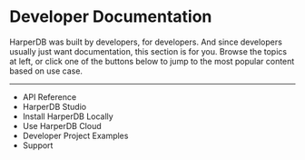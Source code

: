 # Developer Documentation

HarperDB was built by developers, for developers. And since developers usually just want documentation, this section is for you. Browse the topics at left, or click one of the buttons below to jump to the most popular content based on use case.

---

* API Reference
* HarperDB Studio
* Install HarperDB Locally
* Use HarperDB Cloud
* Developer Project Examples
* Support
